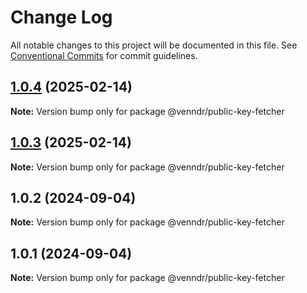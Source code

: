 # Change Log

All notable changes to this project will be documented in this file.
See [Conventional Commits](https://conventionalcommits.org) for commit guidelines.

## [1.0.4](https://github-mg/venndr/node-sdk/compare/@venndr/public-key-fetcher@1.0.3...@venndr/public-key-fetcher@1.0.4) (2025-02-14)

**Note:** Version bump only for package @venndr/public-key-fetcher





## [1.0.3](https://github-mg/venndr/node-sdk/compare/@venndr/public-key-fetcher@1.0.2...@venndr/public-key-fetcher@1.0.3) (2025-02-14)

**Note:** Version bump only for package @venndr/public-key-fetcher





## 1.0.2 (2024-09-04)

**Note:** Version bump only for package @venndr/public-key-fetcher





## 1.0.1 (2024-09-04)

**Note:** Version bump only for package @venndr/public-key-fetcher
